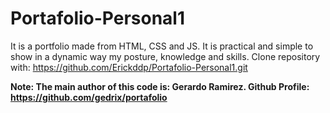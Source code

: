 # Portafolio-Personal1
It is a portfolio made from HTML, CSS and JS. It is practical and simple to show in a dynamic way my posture, knowledge and skills.
Clone repository with: https://github.com/Erickddp/Portafolio-Personal1.git


**Note: The main author of this code is: Gerardo Ramirez.
Github Profile: https://github.com/gedrix/portafolio**
